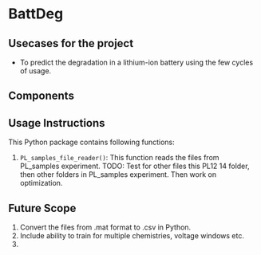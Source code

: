 # BattDeg

## Usecases for the project

* To predict the degradation in a lithium-ion battery using the few cycles of usage. 

## Components

## Usage Instructions 

This Python package contains following functions: 

1. `PL_samples_file_reader()`: This function reads the files from PL_samples experiment. TODO: Test for other files this PL12 14 folder, then other folders in PL_samples experiment. Then work on optimization. 

## Future Scope 

1. Convert the files from .mat format to .csv in Python. 
2. Include ability to train for multiple chemistries, voltage windows etc. 
3. 
